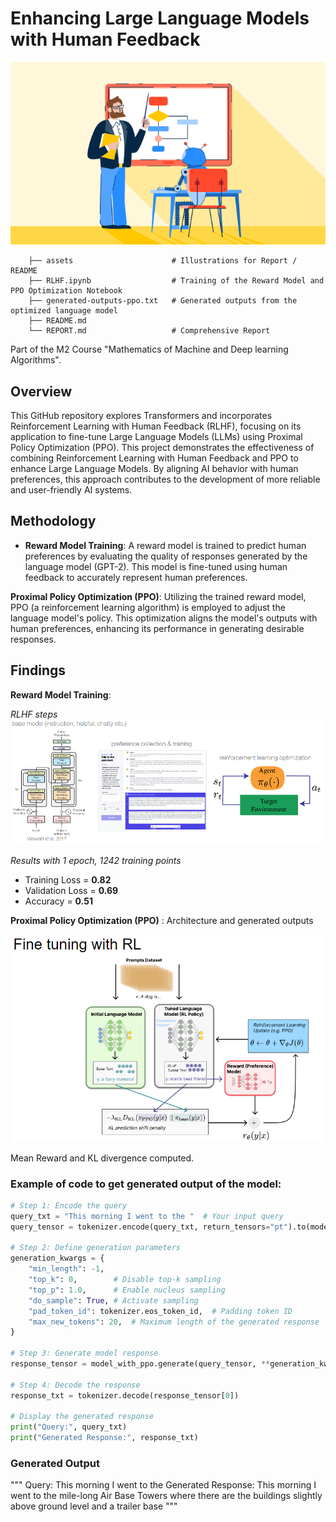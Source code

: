 # Enhancing Large Language Models with Human Feedback
![alt text](assets/RLHF_picture.png)

```
    ├── assets                      # Illustrations for Report / README
    ├── RLHF.ipynb                  # Training of the Reward Model and PPO Optimization Notebook
    ├── generated-outputs-ppo.txt   # Generated outputs from the optimized language model       
    ├── README.md              
    └── REPORT.md                   # Comprehensive Report
```

Part of the M2 Course "Mathematics of Machine and Deep learning Algorithms".

## Overview 
This GitHub repository explores Transformers and incorporates Reinforcement Learning with Human Feedback (RLHF), focusing on its application to fine-tune Large Language Models (LLMs) using Proximal Policy Optimization (PPO).
This project demonstrates the effectiveness of combining Reinforcement Learning with Human Feedback and PPO to enhance Large Language Models. By aligning AI behavior with human preferences, this approach contributes to the development of more reliable and user-friendly AI systems.

## Methodology

- **Reward Model Training**: A reward model is trained to predict human preferences by evaluating the quality of responses generated by the language model (GPT-2). This model is fine-tuned using human feedback to accurately represent human preferences.

**Proximal Policy Optimization (PPO)**: Utilizing the trained reward model, PPO (a reinforcement learning algorithm) is employed to adjust the language model's policy. This optimization aligns the model's outputs with human preferences, enhancing its performance in generating desirable responses.

## Findings 

**Reward Model Training**: 

*RLHF steps*
![alt text](assets/RLHF_steps_read.png)


*Results with 1 epoch, 1242 training points*
- Training Loss = **0.82**
- Validation Loss = **0.69**
- Accuracy = **0.51**

**Proximal Policy Optimization (PPO)** : Architecture and generated outputs

![](assets/PPO_Stanford.png)

Mean Reward and KL divergence computed.

### Example of code to get generated output of the model: 

```python
# Step 1: Encode the query
query_txt = "This morning I went to the "  # Your input query
query_tensor = tokenizer.encode(query_txt, return_tensors="pt").to(model_with_ppo.device)

# Step 2: Define generation parameters
generation_kwargs = {
    "min_length": -1,
    "top_k": 0,        # Disable top-k sampling
    "top_p": 1.0,      # Enable nucleus sampling
    "do_sample": True, # Activate sampling
    "pad_token_id": tokenizer.eos_token_id,  # Padding token ID
    "max_new_tokens": 20,  # Maximum length of the generated response
}

# Step 3: Generate model response
response_tensor = model_with_ppo.generate(query_tensor, **generation_kwargs)

# Step 4: Decode the response
response_txt = tokenizer.decode(response_tensor[0])

# Display the generated response
print("Query:", query_txt)
print("Generated Response:", response_txt)

```

### Generated Output
"""
Query: This morning I went to the 
Generated Response: This morning I went to the  mile-long Air Base Towers where there are the buildings slightly above ground level and a trailer base
"""




